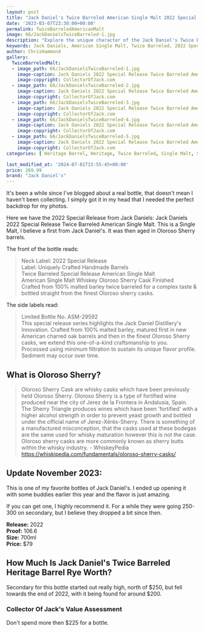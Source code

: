 ```yaml
---
layout: post
title: "Jack Daniel's Twice Barreled American Single Malt 2022 Special Release"
date: '2023-03-07T23:30:00+00:00'
permalink: TwiceBarreledAmericanMalt
image: 66/JackDanielsTwiceBarreled-1.jpg
description: "Explore the unique character of the Jack Daniel's Twice Barreled American Single Malt 2022 Special Release. This post delves into its distinct flavor profile, enhanced by double barreling and Oloroso Sherry Cask finishing, showcasing the innovation and craftsmanship of Jack Daniel's whiskey-making. Join us for an in-depth look at this exquisite collector's item"
keywords: Jack Daniels, American Single Malt, Twice Barreled, 2022 Special Release, Heritage
author: ChrisHammond
gallery:
  TwiceBarreledMalt:
  - image_path: 66/JackDanielsTwiceBarreled-1.jpg
    image-caption: Jack Daniels 2022 Special Release Twice Barreled American Single Malt
    image-copyright: CollectorOfJack.com
  - image_path: 66/JackDanielsTwiceBarreled-2.jpg
    image-caption: Jack Daniels 2022 Special Release Twice Barreled American Single Malt
    image-copyright: CollectorOfJack.com
  - image_path: 66/JackDanielsTwiceBarreled-3.jpg
    image-caption: Jack Daniels 2022 Special Release Twice Barreled American Single Malt
    image-copyright: CollectorOfJack.com
  - image_path: 66/JackDanielsTwiceBarreled-4.jpg
    image-caption: Jack Daniels 2022 Special Release Twice Barreled American Single Malt
    image-copyright: CollectorOfJack.com
  - image_path: 66/JackDanielsTwiceBarreled-5.jpg
    image-caption: Jack Daniels 2022 Special Release Twice Barreled American Single Malt
    image-copyright: CollectorOfJack.com
categories: [ Heritage Barrel, Heritage, Twice Barreled, Single Malt, Special Release, 700ml, "2022" ]

last_modified_at: '2024-07-01T15:55:45+00:00'
price: 269.99
brand: "Jack Daniel's"
---
```

It's been a while since I've blogged about a real bottle, that doesn't mean I haven't been collecting. I simply got it in my head that I needed the perfect backdrop for my photos.

Here we have the 2022 Special Release from Jack Daniels: Jack Daniels 2022 Special Release Twice Barreled American Single Malt. This is a Single Malt, I believe a first from Jack Daniel's. It was then aged in Oloroso Sherry barrels.

The front of the bottle reads:
> Neck Label: 2022 Special Release  
> Label: Uniquely Crafted Handmade Barrels  
> Twice Barreled Special Release American Single Malt  
> American Single Malt Whiskey Oloroso Sherry Cask Finished  
> Crafted from 100% malted barley twice barreled for a complex taste & bottled straight from the finest Oloroso sherry casks.  


The side labels read:
> Limited Bottle No. ASM-29592  
> This special release series highlights the Jack Daniel Distillery's Innovation. Crafted from 100% malted barley, matured first in new American charred oak barrels and then in the finest Oloroso Sherry casks, we extend this one-of-a-kind craftsmanship to you.  
> Processed using minimum filtration to sustain its unique flavor profile. Sediment may occur over time.  

## What is Oloroso Sherry?
>Oloroso Sherry Cask are whisky casks which have been previously held Oloroso Sherry. Oloroso Sherry is a type of fortified wine produced near the city of Jerez de la Frontera in Andalusia, Spain. The Sherry Triangle produces wines which have been 'fortified' with a higher alcohol strength in order to prevent yeast growth and bottled under the official name of Jerez-Xérès-Sherry. There is something of a manufactured misconception, that the casks used at these bodegas are the same used for whisky maturation however this is not the case. Oloroso sherry casks are more commonly known as sherry butts within the whisky industry. - WhiskeyPedia https://whiskipedia.com/fundamentals/oloroso-sherry-casks/


## Update November 2023:
This is one of my favorite bottles of Jack Daniel's. I ended up opening it with some buddies earlier this year and the flavor is just amazing.

If you can get one, I highly recommend it. For a while they were going 250-300 on secondary, but I believe they dropped a bit since then.

**Release:** 2022  
**Proof:** 106.6  
**Size:** 700ml  
**Price:** $79


## How Much Is Jack Daniel's Twice Barreled Heritage Barrel Rye Worth?
Secondary for this bottle started out really high, north of $250, but fell towards the end of 2022, with it being found for around $200.

### Collector Of Jack's Value Assessment
Don't spend more then $225 for a bottle. 
